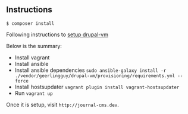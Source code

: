 ## Instructions

```
$ composer install
```

Following instructions to [setup drupal-vm](https://github.com/geerlingguy/drupal-vm/blob/3.0.0/README.md)

Below is the summary:

- Install vagrant
- Install ansible
- Install ansible dependencies `sudo ansible-galaxy install -r ./vendor/geerlingguy/drupal-vm/provisioning/requirements.yml --force`
- Install hostsupdater `vagrant plugin install vagrant-hostsupdater`
- Run `vagrant up`


Once it is setup, visit `http://journal-cms.dev`.

